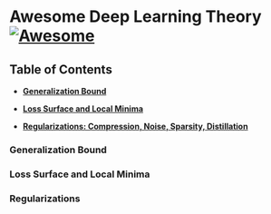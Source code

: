 # Awesome Deep Learning Theory [![Awesome](https://cdn.rawgit.com/sindresorhus/awesome/d7305f38d29fed78fa85652e3a63e154dd8e8829/media/badge.svg)](https://github.com/sindresorhus/awesome)

## Table of Contents

* **[Generalization Bound](#generalization-bound)**  

* **[Loss Surface and Local Minima](#loss-surface-and-local-minima)**  

* **[Regularizations: Compression, Noise, Sparsity, Distillation](#regularizations)**  

### Generalization Bound

### Loss Surface and Local Minima

### Regularizations
